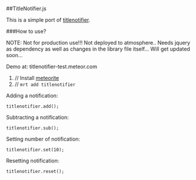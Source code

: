 ##TitleNotifier.js

This is a simple port of [titlenotifier](http://roshiro.github.io/TitleNotifier.js/). 

###How to use?

NOTE: Not for production use!!! Not deployed to atmosphere..
Needs jquery as dependency as well as changes in the library file itself...
Will get updated soon...

Demo at: titlenotifier-test.meteor.com

1. // Install [meteorite](https://github.com/oortcloud/meteorite)
2. // `mrt add titlenotifier`

Adding a notification:

`titlenotifier.add();`

Subtracting a notification:

`titlenotifier.sub();`

Setting number of notification:

`titlenotifier.set(10);`

Resetting notification:

`titlenotifier.reset();`
